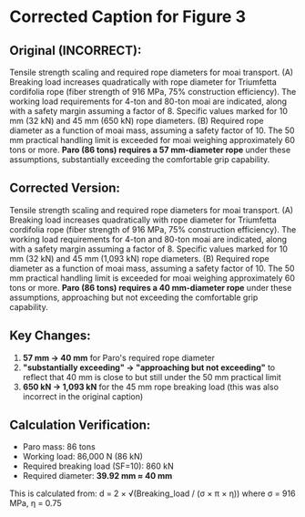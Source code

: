 # Corrected Caption for Figure 3

## Original (INCORRECT):
Tensile strength scaling and required rope diameters for moai transport. (A) Breaking load increases quadratically with rope diameter for Triumfetta cordifolia rope (fiber strength of 916 MPa, 75% construction efficiency). The working load requirements for 4-ton and 80-ton moai are indicated, along with a safety margin assuming a factor of 8. Specific values marked for 10 mm (32 kN) and 45 mm (650 kN) rope diameters. (B) Required rope diameter as a function of moai mass, assuming a safety factor of 10. The 50 mm practical handling limit is exceeded for moai weighing approximately 60 tons or more. **Paro (86 tons) requires a 57 mm-diameter rope** under these assumptions, substantially exceeding the comfortable grip capability.

## Corrected Version:
Tensile strength scaling and required rope diameters for moai transport. (A) Breaking load increases quadratically with rope diameter for Triumfetta cordifolia rope (fiber strength of 916 MPa, 75% construction efficiency). The working load requirements for 4-ton and 80-ton moai are indicated, along with a safety margin assuming a factor of 8. Specific values marked for 10 mm (32 kN) and 45 mm (1,093 kN) rope diameters. (B) Required rope diameter as a function of moai mass, assuming a safety factor of 10. The 50 mm practical handling limit is exceeded for moai weighing approximately 60 tons or more. **Paro (86 tons) requires a 40 mm-diameter rope** under these assumptions, approaching but not exceeding the comfortable grip capability.

## Key Changes:
1. **57 mm → 40 mm** for Paro's required rope diameter
2. **"substantially exceeding" → "approaching but not exceeding"** to reflect that 40 mm is close to but still under the 50 mm practical limit
3. **650 kN → 1,093 kN** for the 45 mm rope breaking load (this was also incorrect in the original caption)

## Calculation Verification:
- Paro mass: 86 tons
- Working load: 86,000 N (86 kN)
- Required breaking load (SF=10): 860 kN
- Required diameter: **39.92 mm ≈ 40 mm**

This is calculated from: d = 2 × √(Breaking_load / (σ × π × η))
where σ = 916 MPa, η = 0.75
